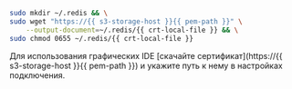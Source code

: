 
```bash
sudo mkdir ~/.redis && \
sudo wget "https://{{ s3-storage-host }}{{ pem-path }}" \
    --output-document=~/.redis/{{ crt-local-file }} && \
sudo chmod 0655 ~/.redis/{{ crt-local-file }}
```

Для использования графических IDE [скачайте сертификат](https://{{ s3-storage-host }}{{ pem-path }}) и укажите путь к нему в настройках подключения.

